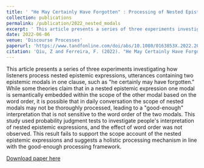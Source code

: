 ```yaml
---
title: ' "He May Certainly Have Forgotten" : Processing of Nested Epistemic Expressions'
collection: publications
permalink: /publication/2022_nested_modals
excerpt: ' This article presents a series of three experiments investigating the cognitive mechanisms of processing nested epistemic expressions, utterances containing two epistemic modals in one clause, such as "he certainly may have forgotten". '
date: 2022-06-06
venue: 'Discourse Processes'
paperurl: 'https://www.tandfonline.com/doi/abs/10.1080/0163853X.2022.2077064'
citation: 'Qiu, Z and Ferreira, F. (2022). "He May Certainly Have Forgotten": Processing of Nested Epistemic Expressions <i> Discourse Processes </i>. 59:8, 591-618.'
---
```

This article presents a series of three experiments investigating how listeners process nested epistemic expressions, utterances containing two epistemic modals in one clause, such as "he certainly may have forgotten." While some theories claim that in a nested epistemic expression one modal is semantically embedded within the scope of the other modal based on the word order, it is possible that in daily conversation the scope of nested modals may not be thoroughly processed, leading to a "good-enough" interpretation that is not sensitive to the word order of the two modals. This study used probability judgment tests to investigate people's interpretation of nested epistemic expressions, and the effect of word order was not observed. This result fails to support the scope account of the nested epistemic expressions and suggests a holistic processing mechanism in line with the good-enough processing framework.

[Download paper here](http://academicpages.github.io/files/qf2022.pdf)
